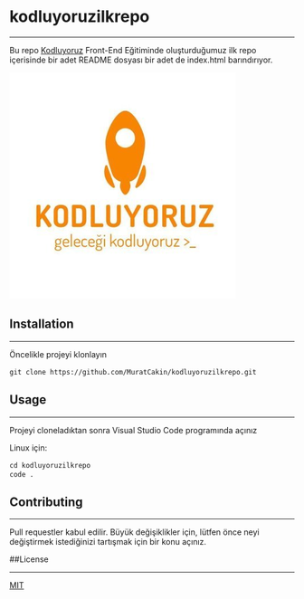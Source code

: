 # kodluyoruzilkrepo
---

Bu repo [Kodluyoruz](https://www.kodluyoruz.org/) Front-End Eğitiminde oluşturduğumuz ilk repo içerisinde bir adet README dosyası bir adet de index.html barındırıyor.

![Kodluyoruz Logo](https://raw.githubusercontent.com/Kodluyoruz/taskforce/git/git/markdown-nedir-nasil-kullaniriz-/figures/kodluyoruz_logo.jpg)

## Installation
---

Öncelikle projeyi klonlayın

```
git clone https://github.com/MuratCakin/kodluyoruzilkrepo.git
```

## Usage
---

Projeyi cloneladıktan sonra Visual Studio Code programında açınız

Linux için:
```
cd kodluyoruzilkrepo
code .
```

## Contributing
---

Pull requestler kabul edilir. Büyük değişiklikler için, lütfen önce neyi değiştirmek istediğinizi tartışmak için bir konu açınız.

##License

---

[MIT](https://choosealicense.com/licenses/mit/)